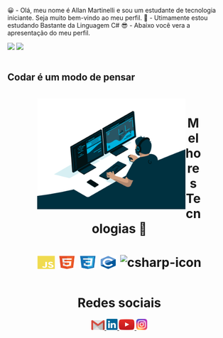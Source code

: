 😀 - Olá, meu nome é Allan Martinelli e sou um estudante de tecnologia iniciante. Seja muito bem-vindo ao meu perfil. 
🤯 - Utimamente estou estudando Bastante da Linguagem C#
😎 - Abaixo você vera a apresentação do meu perfil.



<div >
  <img height="180em" src="https://github-readme-stats.vercel.app/api?username=Allan-Souza13&show_icons=true&theme=great-gatsby&include_all_commits=true&count_private=true"/>
  <img height="180em" src="https://github-readme-stats.vercel.app/api/top-langs/?username=Allan-Souza13&layout=compact&langs_count=16&theme=great-gatsby"/>
</div>
<br>

## Codar é um modo de pensar
<div align ="center">
<div style="display: inline-block"><br>
  <img align="left" height="250" alt="coding-time" src="code.gif">
  <h1 align="center">Melhores Tecnologias 👾<h1>
  <img align="center" height="30" width="40" alt="js-icon"  src="https://raw.githubusercontent.com/devicons/devicon/master/icons/javascript/javascript-plain.svg">
  <img align="center" height="30" width="40" alt="html-icon" src="https://raw.githubusercontent.com/devicons/devicon/master/icons/html5/html5-original.svg">
  <img align="center" height="30" width="40" alt="css-icon" src="https://raw.githubusercontent.com/devicons/devicon/master/icons/css3/css3-original.svg">
  <img align="center" height="30" width="40" alt="c-icon" src="https://raw.githubusercontent.com/devicons/devicon/master/icons/c/c-original.svg">
  <img align="center" height="30" width="40" alt="csharp-icon" src="https://cdn.jsdelivr.net/gh/devicons/devicon/icons/csharp/csharp-original.svg" />

  
</div>
    <div>
   <h1>Redes sociais</h1>
  <a href = "mailto: vejeta300@hotmail.com">
    <img width="30" src="gmail.svg">
  </a>
  <a href = "https://www.linkedin.com/in/allan-souza-7106381a4/">
    <img width="25" src="linkedin.svg">
  </a>
  <a href = "https://www.youtube.com/channel/UCxFrF1ii9Pu9IszLFJk0krw">
    <img width="35" src="youtube.svg">
  </a>
  <a href = "https://www.instagram.com/allan_martinellih/">
    <img width="25" src="instagram.png">
  </a>
</div>
</div>



